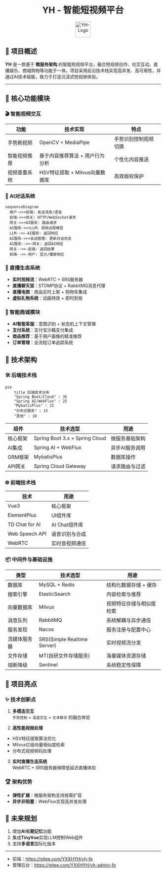 # <div align="center">YH - 智能短视频平台</div>
<div align="center">
<img src="http://47.121.24.225:19999/resource/YH.png" alt="YH-Logo" width="50" height="50" />
</div>

## 🌟 项目概述
**YH** 是一款基于 **微服务架构** 的智能短视频平台，融合短视频创作、社交互动、直播娱乐、商城购物等功能于一体。项目采用前沿技术栈实现高并发、高可用性，并通过AI技术赋能，致力于打造沉浸式短视频体验。

---

## 🚀 核心功能模块

### 🎬 智能视频交互
| 功能              | 技术实现                  | 特点                     |
|-------------------|-----------------------|--------------------------|
| 手势刷视频        | OpenCV + MediaPipe    | 手势识别控制视频切换     |
| 智能视频推荐      | 基于内容推荐算法 + 用户行为分析     | 个性化内容推送           |
| 视频查重系统      | HSV特征提取 + Milvus向量数据库 | 高效版权保护             |

### 💬 AI对话系统
```mermaid
sequenceDiagram
  用户->>+前端: 发送消息/语音
  前端->>+网关: HTTP/WebSocket请求
  网关->>+AI服务: 路由请求
  AI服务->>+LLM: 调用远程模型
  LLM-->>-AI服务: 返回响应
  AI服务->>+会话管理: 更新对话状态
  AI服务-->>-网关: 返回AI响应
  网关-->>-前端: 返回结果
  前端-->>-用户: 显示/播放响应
```

### 🔴 直播生态系统
- **实时视频流**：WebRTC + SRS服务器
- **直播聊天室**：STOMP协议 + RabbitMQ消息代理
- **直播电商**：商品实时上架 + 购物车集成
- **虚拟礼物系统**：动画特效 + 即时到账

### 🛒 智能商城模块
- **AI智能客服**：意图识别 + 状态机上下文管理
- **支付系统**：支付宝沙箱支付集成
- **商品推荐**：基于用户画像的精准推荐
- **订单管理**：全流程订单追踪系统

## 🎯 技术架构

### 🛠 后端技术栈
```mermaid
pie
    title 后端技术分布
    "Spring Boot/Cloud" : 35
    "Spring AI/WebFlux" : 25
    "MybatisPlus" : 15
    "分布式服务" : 15
    "其他" : 10
```

| 组件              | 技术选型                          | 用途                     |
|-------------------|----------------------------------|--------------------------|
| 核心框架          | Spring Boot 3.x + Spring Cloud   | 微服务基础架构           |
| AI集成            | Spring AI + WebFlux             | 异步AI服务调用           |
| ORM框架           | MybatisPlus                     | 数据库操作               |
| API网关           | Spring Cloud Gateway            | 请求路由与过滤           |

### 🌐 前端技术栈
| 技术             | 用途         |
|----------------|------------|
| Vue3           | 核心框架       |
| ElementPlus    | UI组件库      |
| TD Chat for AI | AI Chat组件库 |
| Web Speech API | 语音识别与合成    |
| WebRTC         | 实时音视频通信    |

### 📦 中间件与基础设施
| 类型           | 技术选型                     | 用途                             |
|----------------|-----------------------------|----------------------------------|
| 数据库         | MySQL + Redis               | 结构化数据存储 + 缓存            |
| 搜索引擎       | ElasticSearch               | 内容检索与推荐                   |
| 向量数据库     | Milvus                      | 视频特征存储与相似度检索         |
| 消息队列       | RabbitMQ                    | 系统解耦与异步通信               |
| 服务发现       | Nacos                       | 服务注册与配置中心               |
| 流媒体服务器   | SRS(Simple Realtime Server) | 实时视频流分发                   |
| 文件存储       | MT(自研文件存储服务)         | 海量媒体资源存储                 |
| 熔断降级       | Sentinel                    | 系统稳定性保障                   |

## 🔮 项目亮点

### ✨ 技术创新点
1. **多模态交互**  
   `手势控制` + `语音交互` + `文本聊天` 的融合体验

2. **高性能视频处理**
  - HSV特征提取算法优化
  - Milvus亿级向量相似度检索
  - 分布式视频转码处理

3. **实时直播生态系统**  
   WebRTC + SRS服务器保障低延迟直播体验

### 🏆 架构优势
- **弹性扩展**：微服务架构支持按需扩容
- **异步非阻塞**：WebFlux实现高并发处理

## 🌈 未来规划
1. 增加**AI长期记忆**功能
2. 集成**TinyVue**实现LLM控制Web组件
3. 支持**多语言**国际化版本

---
- 前端：https://gitee.com/YXXHYH/yh-fe
- 管理后台：https://gitee.com/YXXHYH/yh-admin-fe
